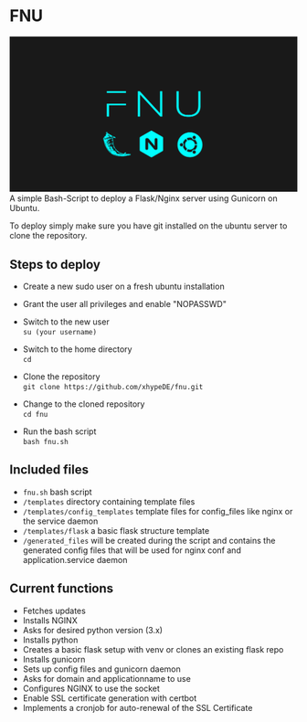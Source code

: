 # FNU
![alt text](https://github.com/xhypeDE/fnu/blob/babe33e3ec0f3999b2f48f997a9fccfd6850ae19/fnu_thumbnail.png)
A simple Bash-Script to deploy a Flask/Nginx server using Gunicorn on Ubuntu.

To deploy simply make sure you have git installed on the ubuntu server to clone the repository.


## Steps to deploy

* Create a new sudo user on a fresh ubuntu installation
* Grant the user all privileges and enable "NOPASSWD"
* Switch to the new user
<br>`su (your username)`
* Switch to the home directory
<br>`cd`

* Clone the repository
<br>`git clone https://github.com/xhypeDE/fnu.git`
* Change to the cloned repository
<br>`cd fnu`
* Run the bash script
<br>`bash fnu.sh`

## Included files
* `fnu.sh` bash script
* `/templates` directory containing template files
* `/templates/config_templates` template files for config_files like nginx or the service daemon
* `/templates/flask` a basic flask structure template
* `/generated_files` will be created during the script and contains the generated config files that will be used for nginx conf and application.service daemon


## Current functions
* Fetches updates
* Installs NGINX
* Asks for desired python version (3.x)
* Installs python
* Creates a basic flask setup with venv or clones an existing flask repo
* Installs gunicorn
* Sets up config files and gunicorn daemon
* Asks for domain and applicationname to use
* Configures NGINX to use the socket
* Enable SSL certificate generation with certbot
* Implements a cronjob for auto-renewal of the SSL Certificate

